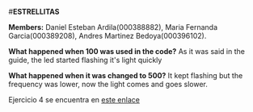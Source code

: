 #**ESTRELLITAS**

**Members:** Daniel Esteban Ardila(000388882), Maria Fernanda Garcia(000389208), Andres Martinez Bedoya(000396102).

**What happened when 100 was used in the code?**
As it was said in the guide, the led started flashing it's light quickly

**What happened when it was changed to 500?**
It kept flashing but the frequency was lower, now the light comes and goes slower.

Ejercicio 4 se encuentra en [este enlace](https://github.com/Mafe-Garcia/otroRepo)
